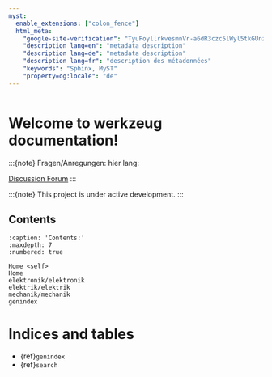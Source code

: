 ```yaml
---
myst:
  enable_extensions: ["colon_fence"]
  html_meta:
    "google-site-verification": "TyuFoyllrkvesmnVr-a6dR3czc5lWyl5tkGUnzqCehY"
    "description lang=en": "metadata description"
    "description lang=de": "metadata description"
    "description lang=fr": "description des métadonnées"
    "keywords": "Sphinx, MyST"
    "property=og:locale": "de"
---
```



```{include} ../README.md
```

# Welcome to werkzeug documentation!

:::{note}
Fragen/Anregungen:
hier lang:

[Discussion Forum](https://github.com/Meisterschulen-am-Ostbahnhof-Munchen/werkzeug-docs/discussions)
:::

:::{note}
This project is under active development.
:::

## Contents

```{toctree}
:caption: 'Contents:'
:maxdepth: 7
:numbered: true

Home <self>
Home
elektronik/elektronik
elektrik/elektrik
mechanik/mechanik
genindex
```

# Indices and tables

- {ref}`genindex`
- {ref}`search`
